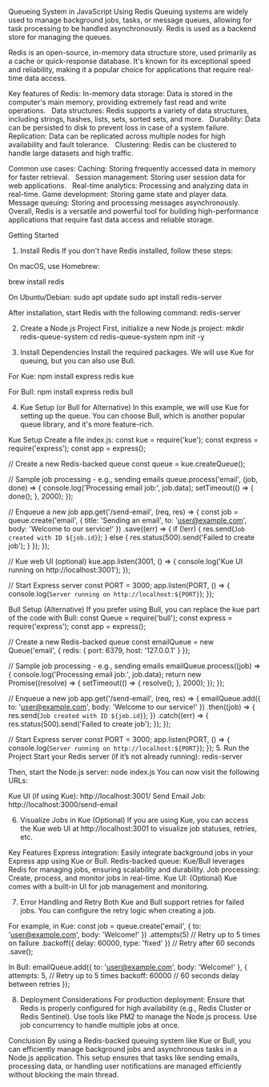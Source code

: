 Queueing System in JavaScript Using Redis
Queuing systems are widely used to manage background jobs, tasks, or message queues, allowing for task processing to be handled asynchronously. Redis is used as a backend store for managing the queues.

Redis is an open-source, in-memory data structure store, used primarily as a cache or quick-response database. It's known for its exceptional speed and reliability, making it a popular choice for applications that require real-time data access.   

Key features of Redis:
In-memory data storage: Data is stored in the computer's main memory, providing extremely fast read and write operations.   
Data structures: Redis supports a variety of data structures, including strings, hashes, lists, sets, sorted sets, and more.   
Durability: Data can be persisted to disk to prevent loss in case of a system failure.   
Replication: Data can be replicated across multiple nodes for high availability and fault tolerance.   
Clustering: Redis can be clustered to handle large datasets and high traffic.   

Common use cases:
Caching: Storing frequently accessed data in memory for faster retrieval.   
Session management: Storing user session data for web applications.   
Real-time analytics: Processing and analyzing data in real-time. Game development: Storing game state and player data.   
Message queuing: Storing and processing messages asynchronously.   
Overall, Redis is a versatile and powerful tool for building high-performance applications that require fast data access and reliable storage.


Getting Started
1. Install Redis
If you don't have Redis installed, follow these steps:

On macOS, use Homebrew:

brew install redis

On Ubuntu/Debian:
sudo apt update
sudo apt install redis-server

After installation, start Redis with the following command:
redis-server

2. Create a Node.js Project
First, initialize a new Node.js project:
mkdir redis-queue-system
cd redis-queue-system
npm init -y

3. Install Dependencies
Install the required packages. We will use Kue for queuing, but you can also use Bull.

For Kue:
npm install express redis kue

For Bull:
npm install express redis bull

4. Kue Setup (or Bull for Alternative)
In this example, we will use Kue for setting up the queue. You can choose Bull, which is another popular queue library, and it's more feature-rich.

Kue Setup
Create a file index.js:
const kue = require('kue');
const express = require('express');
const app = express();

// Create a new Redis-backed queue
const queue = kue.createQueue();

// Sample job processing - e.g., sending emails
queue.process('email', (job, done) => {
    console.log('Processing email job:', job.data);
    setTimeout(() => {
        done();
    }, 2000);
});

// Enqueue a new job
app.get('/send-email', (req, res) => {
    const job = queue.create('email', {
        title: 'Sending an email',
        to: 'user@example.com',
        body: 'Welcome to our service!'
    })
    .save((err) => {
        if (!err) {
            res.send(`Job created with ID ${job.id}`);
        } else {
            res.status(500).send('Failed to create job');
        }
    });
});

// Kue web UI (optional)
kue.app.listen(3001, () => {
    console.log('Kue UI running on http://localhost:3001');
});

// Start Express server
const PORT = 3000;
app.listen(PORT, () => {
    console.log(`Server running on http://localhost:${PORT}`);
});

Bull Setup (Alternative)
If you prefer using Bull, you can replace the kue part of the code with Bull:
const Queue = require('bull');
const express = require('express');
const app = express();

// Create a new Redis-backed queue
const emailQueue = new Queue('email', {
    redis: { port: 6379, host: '127.0.0.1' }
});

// Sample job processing - e.g., sending emails
emailQueue.process((job) => {
    console.log('Processing email job:', job.data);
    return new Promise((resolve) => {
        setTimeout(() => {
            resolve();
        }, 2000);
    });
});

// Enqueue a new job
app.get('/send-email', (req, res) => {
    emailQueue.add({
        to: 'user@example.com',
        body: 'Welcome to our service!'
    })
    .then((job) => {
        res.send(`Job created with ID ${job.id}`);
    })
    .catch((err) => {
        res.status(500).send('Failed to create job');
    });
});

// Start Express server
const PORT = 3000;
app.listen(PORT, () => {
    console.log(`Server running on http://localhost:${PORT}`);
});
5. Run the Project
Start your Redis server (if it’s not already running):
redis-server

Then, start the Node.js server:
node index.js
You can now visit the following URLs:

Kue UI (if using Kue): http://localhost:3001/
Send Email Job: http://localhost:3000/send-email

6. Visualize Jobs in Kue (Optional)
If you are using Kue, you can access the Kue web UI at http://localhost:3001 to visualize job statuses, retries, etc.

Key Features
Express integration: Easily integrate background jobs in your Express app using Kue or Bull.
Redis-backed queue: Kue/Bull leverages Redis for managing jobs, ensuring scalability and durability.
Job processing: Create, process, and monitor jobs in real-time.
Kue UI: (Optional) Kue comes with a built-in UI for job management and monitoring.

7. Error Handling and Retry
Both Kue and Bull support retries for failed jobs. You can configure the retry logic when creating a job.

For example, in Kue:
const job = queue.create('email', { to: 'user@example.com', body: 'Welcome!' })
    .attempts(5)  // Retry up to 5 times on failure
    .backoff({ delay: 60000, type: 'fixed' })  // Retry after 60 seconds
    .save();

In Bull:
emailQueue.add({ to: 'user@example.com', body: 'Welcome!' }, {
    attempts: 5, // Retry up to 5 times
    backoff: 60000 // 60 seconds delay between retries
});

8. Deployment Considerations
For production deployment:
Ensure that Redis is properly configured for high availability (e.g., Redis Cluster or Redis Sentinel).
Use tools like PM2 to manage the Node.js process.
Use job concurrency to handle multiple jobs at once.

Conclusion
By using a Redis-backed queuing system like Kue or Bull, you can efficiently manage background jobs and asynchronous tasks in a Node.js application. This setup ensures that tasks like sending emails, processing data, or handling user notifications are managed efficiently without blocking the main thread.